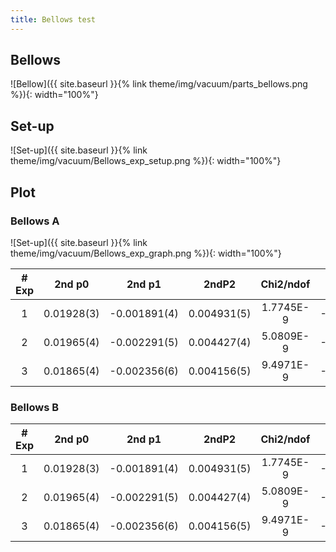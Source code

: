 ```yaml
---
title: Bellows test
---
```


## Bellows
![Bellow]({{ site.baseurl }}{% link theme/img/vacuum/parts_bellows.png %}){: width="100%"}

## Set-up
![Set-up]({{ site.baseurl }}{% link theme/img/vacuum/Bellows_exp_setup.png %}){: width="100%"}

## Plot

### Bellows A
![Set-up]({{ site.baseurl }}{% link theme/img/vacuum/Bellows_exp_graph.png %}){: width="100%"}

|# Exp|2nd p0    |2nd p1      |2ndP2      |Chi2/ndof|4th p0      |4th p1        |4th p2     |Chi2/ndof|
|:---:|:--------:|:----------:|:---------:|:-------:|:----------:|:------------:|:---------:|:-------:|
|1    |0.01928(3)|-0.001891(4)|0.004931(5)|1.7745E-9|-0.15718(19)|-0.0001841(5) |0.1233(2)  |2.5535E-9|
|2    |0.01965(4)|-0.002291(5)|0.004427(4)|5.0809E-9|-0.13758(11)|-0.0001536(2) |0.11387(12)|1.5416E-9|
|3    |0.01865(4)|-0.002356(6)|0.004156(5)|9.4971E-9|-0.13845(11)|-0.00015338(3)|0.11381(11)|2.4857E-9|

### Bellows B

|# Exp|2nd p0    |2nd p1      |2ndP2      |Chi2/ndof|4th p0      |4th p1        |4th p2     |Chi2/ndof|
|:---:|:--------:|:----------:|:---------:|:-------:|:----------:|:------------:|:---------:|:-------:|
|1    |0.01928(3)|-0.001891(4)|0.004931(5)|1.7745E-9|-0.15718(19)|-0.0001841(5) |0.1233(2)  |2.5535E-9|
|2    |0.01965(4)|-0.002291(5)|0.004427(4)|5.0809E-9|-0.13758(11)|-0.0001536(2) |0.11387(12)|1.5416E-9|
|3    |0.01865(4)|-0.002356(6)|0.004156(5)|9.4971E-9|-0.13845(11)|-0.00015338(3)|0.11381(11)|2.4857E-9|

